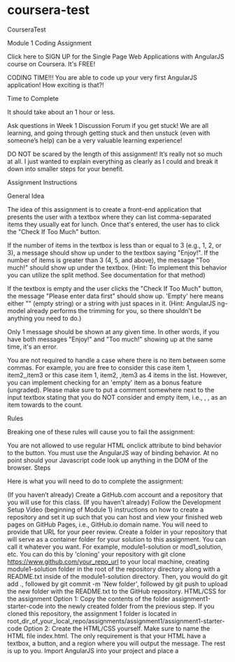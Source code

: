 # coursera-test
CourseraTest


Module 1 Coding Assignment

Click here to SIGN UP for the Single Page Web Applications with AngularJS course on Coursera. It's FREE!

CODING TIME!!! You are able to code up your very first AngularJS application! How exciting is that?!

Time to Complete

It should take about an 1 hour or less.

Ask questions in Week 1 Discussion Forum if you get stuck! We are all learning, and going through getting stuck and then unstuck (even with someone’s help) can be a very valuable learning experience!

DO NOT be scared by the length of this assignment! It’s really not so much at all. I just wanted to explain everything as clearly as I could and break it down into smaller steps for your benefit.

Assignment Instructions

General Idea

The idea of this assignment is to create a front-end application that presents the user with a textbox where they can list comma-separated items they usually eat for lunch. Once that's entered, the user has to click the "Check If Too Much" button.

If the number of items in the textbox is less than or equal to 3 (e.g., 1, 2, or 3), a message should show up under to the textbox saying "Enjoy!". If the number of items is greater than 3 (4, 5, and above), the message "Too much!" should show up under the textbox. (Hint: To implement this behavior you can utilize the split method. See documentation for that method)

If the textbox is empty and the user clicks the "Check If Too Much" button, the message "Please enter data first" should show up. 'Empty' here means either "" (empty string) or a string with just spaces in it. (Hint: AngularJS ng-model already performs the trimming for you, so there shouldn't be anything you need to do.)

Only 1 message should be shown at any given time. In other words, if you have both messages "Enjoy!" and "Too much!" showing up at the same time, it's an error.

You are not required to handle a case where there is no item between some commas. For example, you are free to consider this case item 1, item2,,item3 or this case item 1, item2, ,item3 as 4 items in the list. However, you can implement checking for an 'empty' item as a bonus feature (ungraded). Please make sure to put a comment somewhere next to the input textbox stating that you do NOT consider and empty item, i.e., , , as an item towards to the count.

Rules

Breaking one of these rules will cause you to fail the assignment:

You are not allowed to use regular HTML onclick attribute to bind behavior to the button. You must use the AngularJS way of binding behavior.
At no point should your Javascript code look up anything in the DOM of the browser.
Steps

Here is what you will need to do to complete the assignment:

(If you haven’t already) Create a GitHub.com account and a repository that you will use for this class.
(If you haven’t already) Follow the Development Setup Video (beginning of Module 1) instructions on how to create a repository and set it up such that you can host and view your finished web pages on GitHub Pages, i.e., GitHub.io domain name. You will need to provide that URL for your peer review.
Create a folder in your repository that will serve as a container folder for your solution to this assignment. You can call it whatever you want. For example, module1-solution or mod1_solution, etc.
You can do this by 'cloning' your repository with git clone https://www.github.com/your_repo_url to your local machine, creating module1-solution folder in the root of the repository directory along with a README.txt inside of the module1-solution directory. Then, you would do git add ., followed by git commit -m 'New folder', followed by git push to upload the new folder with the README.txt to the GitHub repository.
HTML/CSS for the assignment
Option 1: Copy the contents of the folder assignment1-starter-code into the newly created folder from the previous step. If you cloned this repository, the assignment 1 folder is located in root_dir_of_your_local_repo/assignments/assignment1/assignment1-starter-code
Option 2: Create the HTML/CSS yourself. Make sure to name the HTML file index.html. The only requirement is that your HTML have a textbox, a button, and a region where you will output the message. The rest is up to you.
Import AngularJS into your project and place a <script> tag right before the </body> tag.
Declare ng-app either on the html or the body element. Name your app LunchCheck.
Create app.js in your project and declare an Angular module to match your ng-app declaration.
Go back to index.html and declare a controller for some portion of your page that contains the textbox, the button, and the message placeholder.
Annotate the textbox, the button, and the placeholder such that you can hook in behavior to those elements from your controller.
Go back to app.js. Declare and define a LunchCheckController. Properly inject $scope into the controller using the $inject property (shown how in video lecture) to make sure to protect your code from minification.
Create and implement properties and method(s) in order to implement the functionality outlined in General Idea section above.
Make sure that none of your variables/objects/functions "leak to the global scope". (Hint: IIFE)
After you are done and satisfied with your solution, don't forget to add/commit/push your code to your repository.
IMPORTANT REMINDERS:

Closely follow the submission guidelines for this assignment on Coursera.org
Make sure you provide the correct URL in your submission (it should be GitHub.io, not GitHub.com)
Make sure to TEST your assignment not just on your local machine, but ALSO once you deploy it on GitHub, using the URL you are providing as part of your submission.
This assignment will be peer-reviewed (and graded). The guidance will be given such that if submission instructions are not followed, the assignment is to be failed. This includes providing the wrong URL for your deployment. Following instructions is very much part of software development. After all, that's what software requirements are - instructions to follow.
BONUS (OPTIONAL AND NOT GRADED)

The first 2 of these can be done in a more advanced way, but can also be done with just what we've learned so far!

If the message is "Enjoy!" or "Too much!", make the font color green. If the message is "Please enter data first", make the font color red.
If the message is "Enjoy!" or "Too much!", make the border color around the textbox green. If the message is "Please enter data first", make the border color around the textbox red.
Implement this case item 1, item2,,item3 or this case item 1, item2, ,item3 as not counting an 'empty' item towards the count of how many items there are in the list. Please make sure to put a comment somewhere next to the input textbox stating that you do NOT consider and empty item, i.e., , , as an item towards to the count, so whoever is grading your assignment doesn't erroneously mark that as an error.
